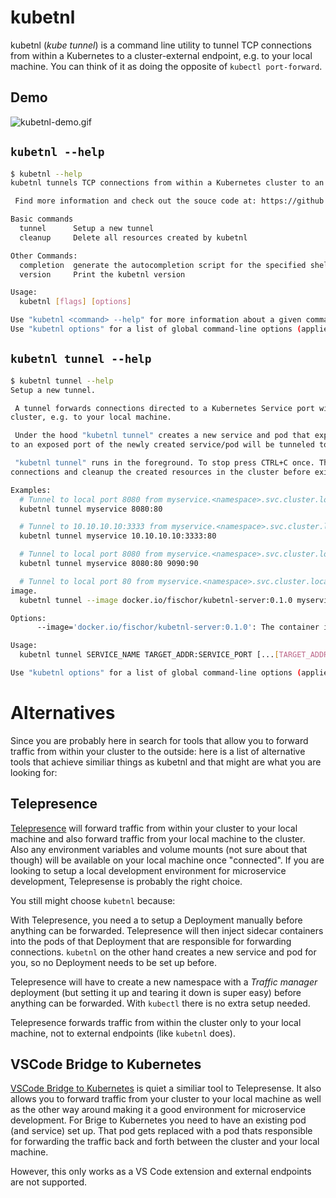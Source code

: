 # kubetnl

kubetnl (*kube tunnel*) is a command line utility to tunnel TCP connections from within a Kubernetes to a cluster-external endpoint, e.g. to your local machine.
You can think of it as doing the opposite of `kubectl port-forward`.

## Demo

![kubetnl-demo.gif](https://gist.githubusercontent.com/fischor/6d175f01db8ded817d5fc72dcd37811e/raw/d5a708324354b49fa5dd15c47f9fd52287c394e1/kubetnl.gif)

## `kubetnl --help`

```sh
$ kubetnl --help
kubetnl tunnels TCP connections from within a Kubernetes cluster to an external endpoint.

 Find more information and check out the souce code at: https://github.com/fischor/kubetnl

Basic commands
  tunnel      Setup a new tunnel
  cleanup     Delete all resources created by kubetnl

Other Commands:
  completion  generate the autocompletion script for the specified shell
  version     Print the kubetnl version

Usage:
  kubetnl [flags] [options]

Use "kubetnl <command> --help" for more information about a given command.
Use "kubetnl options" for a list of global command-line options (applies to all commands).
```

## `kubetnl tunnel --help`

```sh
$ kubetnl tunnel --help
Setup a new tunnel.

 A tunnel forwards connections directed to a Kubernetes Service port within a cluster to an endpoint outside of the
cluster, e.g. to your local machine.

 Under the hood "kubetnl tunnel" creates a new service and pod that expose the specified ports. Any incoming connections
to an exposed port of the newly created service/pod will be tunneled to the endpoint specified for that port.

 "kubetnl tunnel" runs in the foreground. To stop press CTRL+C once. This will gracefully shutdown all active
connections and cleanup the created resources in the cluster before exiting.

Examples:
  # Tunnel to local port 8080 from myservice.<namespace>.svc.cluster.local:80.
  kubetnl tunnel myservice 8080:80

  # Tunnel to 10.10.10.10:3333 from myservice.<namespace>.svc.cluster.local:80.
  kubetnl tunnel myservice 10.10.10.10:3333:80

  # Tunnel to local port 8080 from myservice.<namespace>.svc.cluster.local:80 and to local port 9090 from myservice.<namespace>.svc.cluster.local:90.
  kubetnl tunnel myservice 8080:80 9090:90

  # Tunnel to local port 80 from myservice.<namespace>.svc.cluster.local:80 using version 0.1.0 of the kubetnl server
image.
  kubetnl tunnel --image docker.io/fischor/kubetnl-server:0.1.0 myservice 80:80

Options:
      --image='docker.io/fischor/kubetnl-server:0.1.0': The container image thats get deployed to serve a SSH server

Usage:
  kubetnl tunnel SERVICE_NAME TARGET_ADDR:SERVICE_PORT [...[TARGET_ADDR:SERVICE_PORT]] [flags] [options]

Use "kubetnl options" for a list of global command-line options (applies to all commands).
```

# Alternatives

Since you are probably here in search for tools that allow you to forward traffic from within your cluster to the outside: here is a list of alternative tools that achieve similiar things as kubetnl and that might are what you are looking for:

## Telepresence

[Telepresence](https://github.com/telepresenceio/telepresence) will forward traffic from within your cluster to your local machine and also forward traffic from your local machine to the cluster. Also any environment variables and volume mounts (not sure about that though) will be available on your local machine once "connected". If you are looking to setup a local development environment for microservice development, Telepresense is probably the right choice. 

You still might choose `kubetnl` because:

With Telepresence, you need a to setup a Deployment manually before anything can be forwarded. Telepresence will then inject sidecar containers into the pods of that Deployment that are responsible for forwarding connections. `kubetnl` on the other hand creates a new service and pod for you, so no Deployment needs to be set up before.

Telepresence will have to create a new namespace with a *Traffic manager* deployment (but setting it up and tearing it down is super easy) before anything can be forwarded. With `kubectl` there is no extra setup needed.

Telepresence forwards traffic from within the cluster only to your local machine, not to external endpoints (like `kubetnl` does).

## VSCode Bridge to Kubernetes

[VSCode Bridge to Kubernetes](https://docs.microsoft.com/en-us/visualstudio/bridge/bridge-to-kubernetes-vs-code) is quiet a similiar tool to Telepresense. 
It also allows you to forward traffic from your cluster to your local machine as well as the other way around making it a good environment for microservice development. 
For Brige to Kubernetes you need to have an existing pod (and service) set up. 
That pod gets replaced with a pod thats responsible for forwarding the traffic back and forth between the cluster and your local machine. 

However, this only works as a VS Code extension and external endpoints are not supported.

